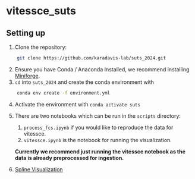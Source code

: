# vitessce_suts

## Setting up

1. Clone the repository:

```zsh
    git clone https://github.com/karadavis-lab/suts_2024.git
```

2. Ensure you have Conda / Anaconda Installed, we recommend installing [Miniforge](https://github.com/conda-forge/miniforge).
3. `cd` into `suts_2024` and create the conda environment with

```zsh
    conda env create -f environment.yml
```

4. Activate the environment with `conda activate suts`
5. There are two notebooks which can be run in the `scripts` directory:

    1. `process_fcs.ipynb` if you would like to reproduce the data for vitessce.
    2. `vitessce.ipynb` is the notebook for running the visualization.

    **Currently we recommend just running the vitessce notebook as the data is already preprocessed for ingestion.**

6. [Spline Visualization](https://my.spline.design/untitled-4ecf0f6c0adefbc8eddf0f602bd8e134/)
